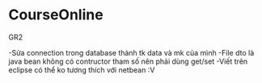 # CourseOnline
GR2

-Sửa connection trong database thành tk data và mk của mình
-File dto là java bean không có contructor tham số nên phải dùng get/set 
-Viết trên eclipse có thể ko tương thích với netbean :V
